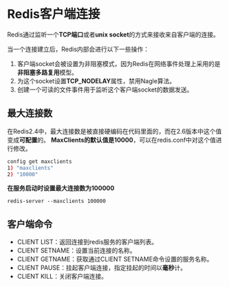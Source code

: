 # Redis客户端连接
Redis通过监听一个**TCP端口**或者**unix socket**的方式来接收来自客户端的连接。

当一个连接建立后，Redis内部会进行以下一些操作：
1. 客户端socket会被设置为非阻塞模式，因为Redis在网络事件处理上采用的是**非阻塞多路复用**模型。
2. 为这个socket设置**TCP_NODELAY**属性，禁用Nagle算法。
3. 创建一个可读的文件事件用于监听这个客户端socket的数据发送。
## 最大连接数
在Redis2.4中，最大连接数是被直接硬编码在代码里面的，而在2.6版本中这个值变成**可配置**的。
**MaxClients的默认值是10000**，可以在redis.conf中对这个值进行修改。
``` sh
config get maxclients
1) "maxclients"
2) "10000"
```
**在服务启动时设置最大连接数为100000**
```
redis-server --maxclients 100000
```
## 客户端命令
* CLIENT LIST：返回连接到redis服务的客户端列表。
* CLIENT SETNAME：设置当前连接的名称。
* CLIENT GETNAME：获取通过CLIENT SETNAME命令设置的服务名称。
* CLIENT PAUSE：挂起客户端连接，指定挂起的时间以**毫秒**计。
* CLIENT KILL：关闭客户端连接。
